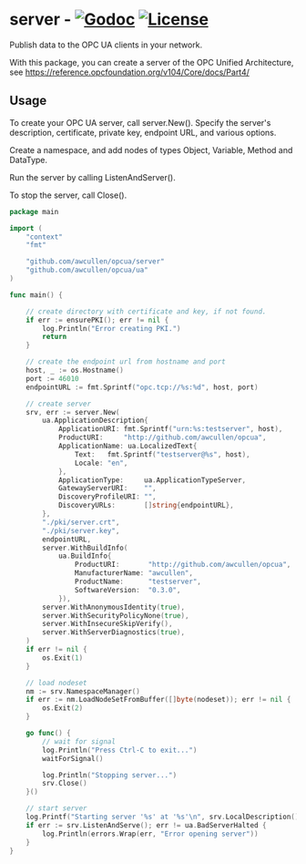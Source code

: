 # server - [![Godoc](http://img.shields.io/badge/go-documentation-blue.svg?style=flat-square)](https://pkg.go.dev/mod/github.com/awcullen/opcua/server) [![License](http://img.shields.io/badge/license-mit-blue.svg?style=flat-square)](https://raw.githubusercontent.com/awcullen/opcua/master/LICENSE)
Publish data to the OPC UA clients in your network.

With this package, you can create a server of the OPC Unified Architecture, see https://reference.opcfoundation.org/v104/Core/docs/Part4/

## Usage
To create your OPC UA server, call server.New(). Specify the server's description, certificate, private key, endpoint URL, and various options. 

Create a namespace, and add nodes of types Object, Variable, Method and DataType.

Run the server by calling ListenAndServer().

To stop the server, call Close().

```go
package main

import (
	"context"
	"fmt"

	"github.com/awcullen/opcua/server"
	"github.com/awcullen/opcua/ua"
)

func main() {

	// create directory with certificate and key, if not found.
	if err := ensurePKI(); err != nil {
		log.Println("Error creating PKI.")
		return
	}

    // create the endpoint url from hostname and port
	host, _ := os.Hostname()
	port := 46010
	endpointURL := fmt.Sprintf("opc.tcp://%s:%d", host, port)

	// create server
	srv, err := server.New(
		ua.ApplicationDescription{
			ApplicationURI: fmt.Sprintf("urn:%s:testserver", host),
			ProductURI:     "http://github.com/awcullen/opcua",
			ApplicationName: ua.LocalizedText{
				Text:   fmt.Sprintf("testserver@%s", host),
				Locale: "en",
			},
			ApplicationType:     ua.ApplicationTypeServer,
			GatewayServerURI:    "",
			DiscoveryProfileURI: "",
			DiscoveryURLs:       []string{endpointURL},
		},
		"./pki/server.crt",
		"./pki/server.key",
		endpointURL,
		server.WithBuildInfo(
			ua.BuildInfo{
				ProductURI:       "http://github.com/awcullen/opcua",
				ManufacturerName: "awcullen",
				ProductName:      "testserver",
				SoftwareVersion:  "0.3.0",
			}),
		server.WithAnonymousIdentity(true),
		server.WithSecurityPolicyNone(true),
		server.WithInsecureSkipVerify(),
		server.WithServerDiagnostics(true),
	)
	if err != nil {
		os.Exit(1)
	}

	// load nodeset
	nm := srv.NamespaceManager()
	if err := nm.LoadNodeSetFromBuffer([]byte(nodeset)); err != nil {
		os.Exit(2)
	}

	go func() {
		// wait for signal
		log.Println("Press Ctrl-C to exit...")
		waitForSignal()

		log.Println("Stopping server...")
		srv.Close()
	}()

	// start server
	log.Printf("Starting server '%s' at '%s'\n", srv.LocalDescription().ApplicationName.Text, srv.EndpointURL())
	if err := srv.ListenAndServe(); err != ua.BadServerHalted {
		log.Println(errors.Wrap(err, "Error opening server"))
	}
}


```
